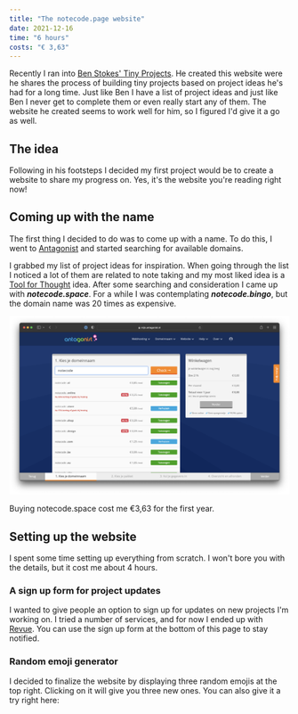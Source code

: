 ```yaml
---
title: "The notecode.page website"
date: 2021-12-16
time: "6 hours"
costs: "€ 3,63"
---
```

<script>
import SignUp from "../components/signup_form.svelte"
import Emojis from "../components/random_emojis.svelte"
</script>

Recently I ran into [Ben Stokes' Tiny Projects](https://tinyprojects.dev). He created this website were he shares the process of building tiny projects based on project ideas he's had for a long time. Just like Ben I have a list of project ideas and just like Ben I never get to complete them or even really start any of them. The website he created seems to work well for him, so I figured I'd give it a go as well.

## The idea
Following in his footsteps I decided my first project would be to create a website to share my progress on. Yes, it's the website you're reading right now! 

## Coming up with the name
The first thing I decided to do was to come up with a name. To do this, I went to [Antagonist](https://www.antagonist.nl) and started searching for available domains.

I grabbed my list of project ideas for inspiration. When going through the list I noticed a lot of them are related to note taking and my most liked idea is a [Tool for Thought](https://www.forthought.tools) idea. 
After some searching and consideration I came up with ***notecode.space***. For a while I was contemplating ***notecode.bingo***, but the domain name was 20 times as expensive.

![antagonist.nl with domain search for 'notecode'](src/img/notecodespace-antagonist.png)

Buying notecode.space cost me €3,63 for the first year.

## Setting up the website
I spent some time setting up everything from scratch. I won't bore you with the details, but it cost me about 4 hours.

### A sign up form for project updates
I wanted to give people an option to sign up for updates on new projects I'm working on. I tried a number of services, and for now I ended up with [Revue](https://www.getrevue.co/profile/notecodespace). You can use the sign up form at the bottom of this page to stay notified.

### Random emoji generator
I decided to finalize the website by displaying three random emojis at the top right. Clicking on it will give you three new ones. You can also give it a try right here:
<Emojis /><Emojis /><Emojis /><Emojis /><Emojis />

###

<SignUp />